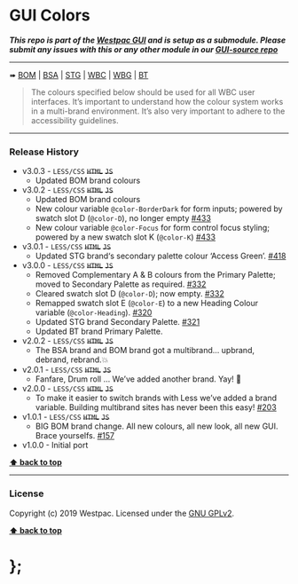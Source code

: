 GUI Colors
==========

***This repo is part of the [Westpac GUI](http://gel.westpacgroup.com.au/GUI/) and is setup as a submodule. Please submit any issues with this or any other module in our [GUI-source repo](https://github.com/WestpacCXTeam/GUI-source/issues)***

----------------------------------------------------------------------------------------------------------------------------------------------------------------

➠
[BOM](http://westpaccxteam.github.io/GUI_colors/tests/BOM/) |
[BSA](http://westpaccxteam.github.io/GUI_colors/tests/BSA/) |
[STG](http://westpaccxteam.github.io/GUI_colors/tests/STG/) |
[WBC](http://westpaccxteam.github.io/GUI_colors/tests/WBC/) |
[WBG](http://westpaccxteam.github.io/GUI_colors/tests/WBG/) |
[BT](http://westpaccxteam.github.io/GUI_colors/tests/BT/)

> The colours specified below should be used for all WBC user interfaces. It’s important to understand how the colour system works in a multi-brand environment. It’s also very important to adhere to the accessibility guidelines.

----------------------------------------------------------------------------------------------------------------------------------------------------------------


### Release History

* v3.0.3 - `LESS/CSS` ~~`HTML`~~ ~~`JS`~~
	* Updated BOM brand colours
* v3.0.2 - `LESS/CSS` ~~`HTML`~~ ~~`JS`~~
	* Updated BOM brand colours
	* New colour variable `@color-BorderDark` for form inputs; powered by swatch slot D (`@color-D`), no longer empty
		[#433](https://github.com/WestpacCXTeam/GUI-source/issues/433)
	* New colour variable `@color-Focus` for form control focus styling; powered by a new swatch slot K (`@color-K`)
		[#433](https://github.com/WestpacCXTeam/GUI-source/issues/433)
* v3.0.1 - `LESS/CSS` ~~`HTML`~~ ~~`JS`~~
	* Updated STG brand‘s secondary palette colour ‘Access Green’.
		[#418](https://github.com/WestpacCXTeam/GUI-source/issues/418)
* v3.0.0 - `LESS/CSS` ~~`HTML`~~ ~~`JS`~~
	* Removed Complementary A & B colours from the Primary Palette; moved to Secondary Palette as required.
		[#332](https://github.com/WestpacCXTeam/GUI-source/issues/332)
	* Cleared swatch slot D (`@color-D`); now empty.
		[#332](https://github.com/WestpacCXTeam/GUI-source/issues/332)
	* Remapped swatch slot E (`@color-E`) to a new Heading Colour variable (`@color-Heading`).
		[#320](https://github.com/WestpacCXTeam/GUI-source/issues/320)
	* Updated STG brand Secondary Palette.
		[#321](https://github.com/WestpacCXTeam/GUI-source/issues/321)
	* Updated BT brand Primary Palette.
* v2.0.2 - `LESS/CSS` ~~`HTML`~~ ~~`JS`~~
	* The BSA brand and BOM brand got a multibrand… upbrand, debrand, rebrand.💥
* v2.0.1 - `LESS/CSS` ~~`HTML`~~ ~~`JS`~~
	* Fanfare, Drum roll … We’ve added another brand. Yay! :clap:
* v2.0.0 - `LESS/CSS` ~~`HTML`~~ ~~`JS`~~
	* To make it easier to switch brands with Less we’ve added a brand variable. Building multibrand sites has never been this easy!
		[#203](https://github.com/WestpacCXTeam/GUI-source/issues/203)
* v1.0.1 - `LESS/CSS` ~~`HTML`~~ ~~`JS`~~
	* BIG BOM brand change. All new colours, all new look, all new GUI. Brace yourselfs.
		[#157](https://github.com/WestpacCXTeam/GUI-source/issues/157)
* v1.0.0 - Initial port

**[⬆ back to top](#content)**


----------------------------------------------------------------------------------------------------------------------------------------------------------------


### License

Copyright (c) 2019 Westpac. Licensed under the [GNU GPLv2](https://raw.githubusercontent.com/WestpacCXTeam/GUI_colors/master/LICENSE).

**[⬆ back to top](#content)**

# };